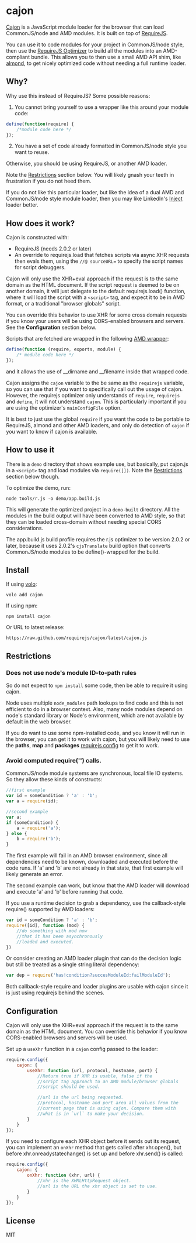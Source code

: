 # cajon

[Cajon](http://en.wikipedia.org/wiki/Caj%C3%B3n) is a JavaScript module loader
for the browser that can load CommonJS/node and AMD modules. It is built
on top of [RequireJS](https://github.com/jrburke/requirejs).

You can use it to code modules for your project in CommonJS/node style, then
use the [RequireJS Optimizer](http://requirejs.org/docs/optimization.html) to
build all the modules into an AMD-compliant bundle. This allows you to
then use a small AMD API shim, like
[almond](https://github.com/jrburke/almond), to get nicely optimized code
without needing a full runtime loader.

## Why?

Why use this instead of RequireJS? Some possible reasons:

1) You cannot bring yourself to use a wrapper like this around your module
code:

```javascript
define(function(require) {
    /*module code here */
});
```

2) You have a set of code already formatted in CommonJS/node style you
want to reuse.

Otherwise, you should be using RequireJS, or another AMD loader.

Note the [Restrictions](#restrictions) section below. You will likely gnash your
teeth in frustration if you do not heed them.

If you do not like this particular loader, but like the idea of a
dual AMD and CommonJS/node style module loader, then you may like
LinkedIn's [Inject](https://github.com/linkedin/inject) loader better.

## How does it work?

Cajon is constructed with:

* RequireJS (needs 2.0.2 or later)
* An override to requirejs.load that fetches scripts via async
XHR requests then evals them, using the `//@ sourceURL=` to
specify the script names for script debuggers.

Cajon will only use the XHR+eval approach if the request is to the
same domain as the HTML document. If the script request is deemed to be on
another domain, it will just delegate to the default requirejs.load()
function, where it will load the script with a `<script>` tag, and expect it
to be in AMD format, or a traditional "browser globals" script.

You can override this behavior to use XHR for some cross domain requests if
you know your users will be using CORS-enabled browsers and servers.
See the **Configuration** section below.

Scripts that are fetched are wrapped in the following
[AMD wrapper](http://requirejs.org/docs/whyamd.html#sugar):

```javascript
define(function (require, exports, module) {
    /* module code here */
});
```

and it allows the use of __dirname and __filename inside that
wrapped code.

Cajon assigns the `cajon` variable to the be same as the `requirejs`
variable, so you can use that if you want to specifically call out the usage
of cajon. However, the requirejs optimizer only understands
of `require`, `requirejs` and `define`, it will not understand `cajon`. This is
particularly important if you are using the optimizer's `mainConfigFile`
option.

It is best to just use the global `require` if you want the code to be
portable to RequireJS, almond and other AMD loaders, and only do detection
of `cajon` if you want to know if cajon is available.

## How to use it

There is a `demo` directory that shows example use, but basically,
put cajon.js in a `<script>` tag and load modules via `require([])`.
Note the [Restrictions](#restrictions) section below though.

To optimize the demo, run:

    node tools/r.js -o demo/app.build.js

This will generate the optimized project in a `demo-built` directory. All
the modules in the build output will have been converted to AMD style, so
that they can be loaded cross-domain without needing special CORS
considerations.

The app.build.js build profile requires the r.js optimizer to be
version 2.0.2 or later, because it uses 2.0.2's `cjsTranslate` build option
that converts CommonJS/node modules to be define()-wrapped for the build.

## Install

If using [volo](https://github.com/volojs/volo):

    volo add cajon

If using npm:

    npm install cajon

Or URL to latest release:

    https://raw.github.com/requirejs/cajon/latest/cajon.js

## Restrictions

### Does not use node's module ID-to-path rules

So do not expect to `npm install` some code, then be able to require it
using cajon.

Node uses multiple `node_modules` path lookups to find code and this is not
efficient to do in a browser context. Also, many node modules depend on
node's standard library or Node's environment, which are not available by
default in the web browser.

If you do want to use some npm-installed code, and you know it will run
in the browser, you can get it to work with cajon, but you will likely
need to use the **paths**, **map** and **packages**
[requirejs config](http://requirejs.org/docs/api.html#config) to get it to
work.

### Avoid computed require('') calls.

CommonJS/node module systems are synchronous, local file IO systems. So
they allow these kinds of constructs:

```javascript
//first example
var id = someCondition ? 'a' : 'b';
var a = require(id);

//second example
var a;
if (someCondition) {
    a = require('a');
} else {
    b = require('b');
}
```

The first example will fail in an AMD browser environment, since all
dependencies need to be known, downloaded and executed before the code
runs. If 'a' and 'b' are not already in that state, that first example
will likely generate an error.

The second example can work, but know that the AMD loader will download
and execute 'a' and 'b' before running that code.

If you use a runtime decision to grab a dependency, use the callback-style
require() supported by AMD loaders:

```javascript
var id = someCondition ? 'a' : 'b';
require([id], function (mod) {
    //do something with mod now
    //that it has been asynchronously
    //loaded and executed.
})
```

Or consider creating an AMD loader plugin that can do the decision logic
but still be treated as a single string literal dependency:

```javascript
var dep = require('has!condition?succesModuleId:failModuleId');
```

Both callback-style require and loader plugins are usable with cajon
since it is just using requirejs behind the scenes.

## Configuration

Cajon will only use the XHR+eval approach if the request is to the
same domain as the HTML document. You can override this behavior
if you know CORS-enabled browsers and servers will be used.

Set up a `useXhr` function in a `cajon` config passed to the loader:

```javascript
require.config({
    cajon: {
        useXhr: function (url, protocol, hostname, port) {
            //Return true if XHR is usable, false if the
            //script tag approach to an AMD module/browser globals
            //script should be used.

            //url is the url being requested.
            //protocol, hostname and port area all values from the
            //current page that is using cajon. Compare them with
            //what is in `url` to make your decision.
        }
    }
});
```

If you need to configure each XHR object before it sends out its request,
you can implement an `onXhr` method that gets called after xhr.open(), but
before xhr.onreadystatechange() is set up and before xhr.send() is called:

```javascript
require.config({
    cajon: {
        onXhr: function (xhr, url) {
            //xhr is the XHMLHttpRequest object.
            //url is the URL the xhr object is set to use.
        }
    }
});
```

## License

MIT

